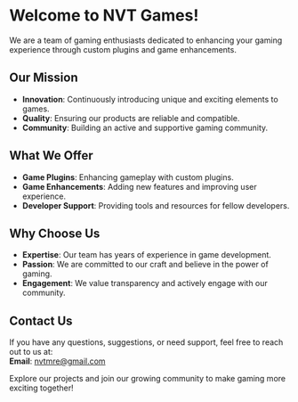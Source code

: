 # Welcome to NVT Games!

We are a team of gaming enthusiasts dedicated to enhancing your gaming experience through custom plugins and game enhancements.

## Our Mission

- **Innovation**: Continuously introducing unique and exciting elements to games.
- **Quality**: Ensuring our products are reliable and compatible.
- **Community**: Building an active and supportive gaming community.

## What We Offer

- **Game Plugins**: Enhancing gameplay with custom plugins.
- **Game Enhancements**: Adding new features and improving user experience.
- **Developer Support**: Providing tools and resources for fellow developers.

## Why Choose Us

- **Expertise**: Our team has years of experience in game development.
- **Passion**: We are committed to our craft and believe in the power of gaming.
- **Engagement**: We value transparency and actively engage with our community.

## Contact Us

If you have any questions, suggestions, or need support, feel free to reach out to us at:  
**Email**: [nvtmre@gmail.com](mailto:nvtmre@gmail.com)

Explore our projects and join our growing community to make gaming more exciting together!
